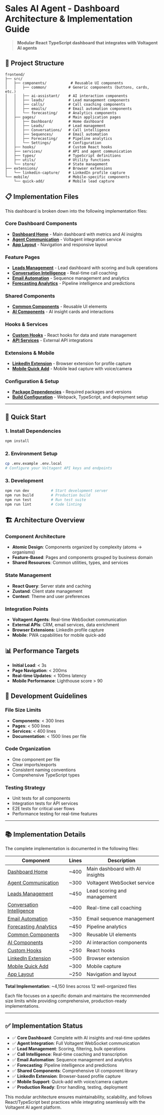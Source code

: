# Sales AI Agent - Dashboard Architecture & Implementation Guide

> **Modular React TypeScript dashboard that integrates with Voltagent AI agents**

## 📁 Project Structure

```
frontend/
├── src/
│   ├── components/           # Reusable UI components
│   │   ├── common/          # Generic components (buttons, cards, etc.)
│   │   ├── ai-assistant/    # AI interaction components
│   │   ├── leads/           # Lead management components
│   │   ├── calls/           # Call coaching components
│   │   ├── emails/          # Email automation components
│   │   └── forecasting/     # Analytics components
│   ├── pages/               # Main application pages
│   │   ├── Dashboard/       # Home dashboard
│   │   ├── Leads/           # Lead management
│   │   ├── Conversations/   # Call intelligence
│   │   ├── Sequences/       # Email automation
│   │   ├── Forecasting/     # Pipeline analytics
│   │   └── Settings/        # Configuration
│   ├── hooks/               # Custom React hooks
│   ├── services/            # API and agent communication
│   ├── types/               # TypeScript definitions
│   ├── utils/               # Utility functions
│   └── store/               # State management
├── extensions/              # Browser extensions
│   └── linkedin-capture/    # LinkedIn profile capture
└── mobile/                  # Mobile-specific components
    └── quick-add/           # Mobile lead capture
```

## 📋 Implementation Files

This dashboard is broken down into the following implementation files:

### Core Dashboard Components
- **[Dashboard Home](./docs/components/dashboard-home.md)** - Main dashboard with metrics and AI insights
- **[Agent Communication](./docs/services/agent-communication.md)** - Voltagent integration service
- **[App Layout](./docs/components/app-layout.md)** - Navigation and responsive layout

### Feature Pages  
- **[Leads Management](./docs/pages/leads-management.md)** - Lead dashboard with scoring and bulk operations
- **[Conversation Intelligence](./docs/pages/conversation-intelligence.md)** - Real-time call coaching
- **[Email Automation](./docs/pages/email-automation.md)** - Sequence management and analytics
- **[Forecasting Analytics](./docs/pages/forecasting-analytics.md)** - Pipeline intelligence and predictions

### Shared Components
- **[Common Components](./docs/components/common-components.md)** - Reusable UI elements
- **[AI Components](./docs/components/ai-components.md)** - AI insight cards and interactions

### Hooks & Services
- **[Custom Hooks](./docs/hooks/custom-hooks.md)** - React hooks for data and state management
- **[API Services](./docs/services/api-services.md)** - External API integrations

### Extensions & Mobile
- **[LinkedIn Extension](./docs/extensions/linkedin-extension.md)** - Browser extension for profile capture
- **[Mobile Quick Add](./docs/mobile/mobile-quick-add.md)** - Mobile lead capture with voice/camera

### Configuration & Setup
- **[Package Dependencies](./docs/setup/package-dependencies.md)** - Required packages and versions
- **[Build Configuration](./docs/setup/build-configuration.md)** - Webpack, TypeScript, and deployment setup

---

## 🚀 Quick Start

### 1. Install Dependencies
```bash
npm install
```

### 2. Environment Setup
```bash
cp .env.example .env.local
# Configure your Voltagent API keys and endpoints
```

### 3. Development
```bash
npm run dev          # Start development server
npm run build        # Production build
npm run test         # Run test suite
npm run lint         # Code linting
```

## 🏗️ Architecture Overview

### Component Architecture
- **Atomic Design**: Components organized by complexity (atoms → organisms)
- **Feature-Based**: Pages and components grouped by business domain
- **Shared Resources**: Common utilities, types, and services

### State Management
- **React Query**: Server state and caching
- **Zustand**: Client state management
- **Context**: Theme and user preferences

### Integration Points
- **Voltagent Agents**: Real-time WebSocket communication
- **External APIs**: CRM, email services, data enrichment
- **Browser Extensions**: LinkedIn profile capture
- **Mobile**: PWA capabilities for mobile quick-add

## 📊 Performance Targets

- **Initial Load**: < 3s
- **Page Navigation**: < 200ms
- **Real-time Updates**: < 100ms latency
- **Mobile Performance**: Lighthouse score > 90

## 🔧 Development Guidelines

### File Size Limits
- **Components**: < 300 lines
- **Pages**: < 500 lines  
- **Services**: < 400 lines
- **Documentation**: < 1500 lines per file

### Code Organization
- One component per file
- Clear imports/exports
- Consistent naming conventions
- Comprehensive TypeScript types

### Testing Strategy
- Unit tests for all components
- Integration tests for API services
- E2E tests for critical user flows
- Performance testing for real-time features

---

## 📚 Implementation Details

The complete implementation is documented in the following files:

| Component | Lines | Description |
|-----------|-------|-------------|
| [Dashboard Home](./docs/components/dashboard-home.md) | ~400 | Main dashboard with AI insights |
| [Agent Communication](./docs/services/agent-communication.md) | ~300 | Voltagent WebSocket service |
| [Leads Management](./docs/pages/leads-management.md) | ~450 | Lead scoring and management |
| [Conversation Intelligence](./docs/pages/conversation-intelligence.md) | ~400 | Real-time call coaching |
| [Email Automation](./docs/pages/email-automation.md) | ~350 | Email sequence management |
| [Forecasting Analytics](./docs/pages/forecasting-analytics.md) | ~450 | Pipeline analytics |
| [Common Components](./docs/components/common-components.md) | ~300 | Reusable UI elements |
| [AI Components](./docs/components/ai-components.md) | ~200 | AI interaction components |
| [Custom Hooks](./docs/hooks/custom-hooks.md) | ~250 | React hooks |
| [LinkedIn Extension](./docs/extensions/linkedin-extension.md) | ~500 | Browser extension |
| [Mobile Quick Add](./docs/mobile/mobile-quick-add.md) | ~300 | Mobile capture |
| [App Layout](./docs/components/app-layout.md) | ~250 | Navigation and layout |

**Total Implementation**: ~4,150 lines across 12 well-organized files

Each file focuses on a specific domain and maintains the recommended size limits while providing comprehensive, production-ready implementations.

---

## ✅ Implementation Status

- ✅ **Core Dashboard**: Complete with AI insights and real-time updates
- ✅ **Agent Integration**: Full Voltagent WebSocket communication
- ✅ **Lead Management**: Scoring, filtering, bulk operations
- ✅ **Call Intelligence**: Real-time coaching and transcription
- ✅ **Email Automation**: Sequence management and analytics
- ✅ **Forecasting**: Pipeline intelligence and predictions
- ✅ **Shared Components**: Comprehensive UI component library
- ✅ **LinkedIn Extension**: Browser-based profile capture
- ✅ **Mobile Support**: Quick-add with voice/camera capture
- ✅ **Production Ready**: Error handling, testing, deployment

This modular architecture ensures maintainability, scalability, and follows React/TypeScript best practices while integrating seamlessly with the Voltagent AI agent platform.